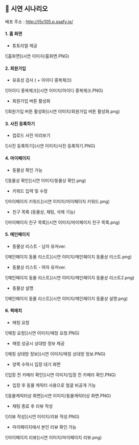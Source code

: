 ## 📃 시연 시나리오

배포 주소 :  http://j5c105.p.ssafy.io/

#### 1. 홈 화면

- 튜토리얼 제공

![홈화면](시연 이미지/홈화면.PNG)

#### 2. 회원가입

- 유효성 검사 ( + 아이디 중복체크)

![아이디 중복체크](시연 이미지/아이디 중복체크.PNG)

- 회원가입 버튼 활성화

![회원가입 버튼 활성화](시연 이미지/회원가입 버튼 활성화.png)

#### 3. 사진 등록하기

- 업로드 사진 미리보기 

![사진 등록하기](시연 이미지/사진 등록하기.PNG)

#### 4. 마이페이지

- 동물상 확인 가능

![동물상 확인](시연 이미지/동물상 확인.png)

- 키워드  입력 및 수정

![마이페이지 키워드](시연 이미지/마이페이지 키워드.png)

- 친구 목록 (동물상, 채팅, 삭제 기능)

![마이페이지 친구 목록](시연 이미지/마이페이지 친구 목록.png)

#### 5. 메인페이지

- 동물상 리스트 - 남자 유저ver.

![메인페이지 동물 리스트](시연 이미지/메인페이지 동물상 리스트.png)

- 동물상 리스트 - 여자 유저ver.

![메인페이지 동물 리스트](시연 이미지/메인페이지 동물상 리스트2.png)

- 동물상 설명

![메인페이지 동물 리스트](시연 이미지/메인페이지 동물상 설명.png)

#### 6. 퀵매치

- 매칭 요청

![매칭 요청](시연 이미지/매칭 요청.PNG)

- 매칭 성공시 상대방 정보 제공

![매칭 상대방 정보](시연 이미지/매칭 상대방 정보.PNG)

- 양쪽 수락시 입장 대기 화면

![입장 전 카메라 확인](시연 이미지/입장 전 카메라 확인.PNG)

- 입장 후 동물 캐릭터 사용으로 얼굴 비공개 가능

![동물캐릭터상 화면](시연 이미지/동물캐릭터상 화면.PNG)

- 채팅 종료 후 리뷰 작성

![리뷰 작성](시연 이미지/리뷰 작성.PNG)

- 마이페이지에서 본인 리뷰 확인 가능

![마이페이지 리뷰](시연 이미지/마이페이지 리뷰.png)

